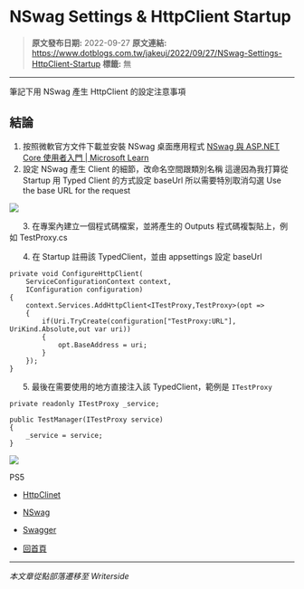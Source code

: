 # NSwag Settings &amp; HttpClient Startup

> **原文發布日期:** 2022-09-27
> **原文連結:** https://www.dotblogs.com.tw/jakeuj/2022/09/27/NSwag-Settings-HttpClient-Startup
> **標籤:** 無

---

筆記下用 NSwag 產生 HttpClient 的設定注意事項

## 結論

1. 按照微軟官方文件下載並安裝 NSwag 桌面應用程式
   [NSwag 與 ASP.NET Core 使用者入門 | Microsoft Learn](https://learn.microsoft.com/zh-tw/aspnet/core/tutorials/getting-started-with-nswag?view=aspnetcore-6.0&tabs=visual-studio)
2. 設定 NSwag 產生 Client 的細節，改命名空間跟類別名稱
   這邊因為我打算從 Startup 用 Typed Client 的方式設定 baseUrl
   所以需要特別取消勾選 Use the base URL for the request

![](https://dotblogsfile.blob.core.windows.net/user/jakeuj/8dc743da-3174-4606-81be-8d3c2038a1b8/1664251597.png.png)

      3. 在專案內建立一個程式碼檔案，並將產生的 Outputs 程式碼複製貼上，例如 TestProxy.cs

      4. 在 Startup 註冊該 TypedClient，並由 appsettings 設定 baseUrl

```
private void ConfigureHttpClient(
    ServiceConfigurationContext context,
    IConfiguration configuration)
{
    context.Services.AddHttpClient<ITestProxy,TestProxy>(opt =>
    {
        if(Uri.TryCreate(configuration["TestProxy:URL"], UriKind.Absolute,out var uri))
        {
            opt.BaseAddress = uri;
        }
    });
}
```

      5. 最後在需要使用的地方直接注入該 TypedClient，範例是 `ITestProxy`

```
private readonly ITestProxy _service;

public TestManager(ITestProxy service)
{
    _service = service;
}
```

![](https://card.psnprofiles.com/1/jakeuj.png)

PS5

* [HttpClinet](/jakeuj/Tags?qq=HttpClinet)
* [NSwag](/jakeuj/Tags?qq=NSwag)
* [Swagger](/jakeuj/Tags?qq=Swagger)

* [回首頁](/jakeuj)

---

*本文章從點部落遷移至 Writerside*
